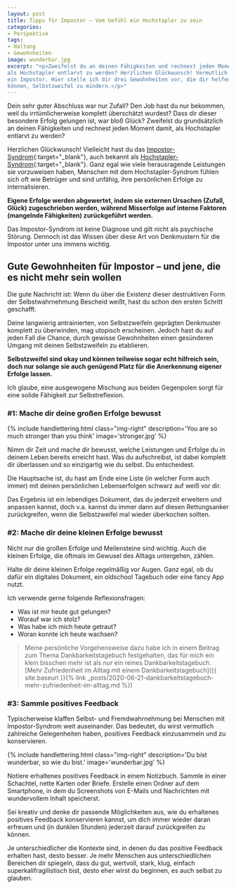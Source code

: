 ```yaml
---
layout: post
title: Tipps für Impostor – Vom Gefühl ein Hochstapler zu sein
categories:
- Perspektive
tags:
- Haltung
- Gewohnheiten
image: wunderbar.jpg
excerpt: "<p>Zweifelst du an deinen Fähigkeiten und rechnest jeden Moment damit,
als Hochstapler entlarvt zu werden? Herzlichen Glückwunsch! Vermutlich bist du
ein Impostor. Hier stelle ich dir drei Gewohnheiten vor, die dir helfen
können, Selbstzweifel zu mindern.</p>"
---
```


Dein sehr guter Abschluss war nur Zufall? Den Job hast du nur bekommen, weil du
irrtümlicherweise komplett überschätzt wurdest? Dass dir dieser besondere Erfolg
gelungen ist, war bloß Glück? Zweifelst du grundsätzlich an deinen Fähigkeiten
und rechnest jeden Moment damit, als Hochstapler entlarvt zu werden?

Herzlichen Glückwunsch! Vielleicht hast du das
[Impostor-Syndrom](https://de.wikipedia.org/wiki/Hochstapler-Syndrom){:target="\_blank"},
auch bekannt als
[Hochstapler-Syndrom](https://de.wikipedia.org/wiki/Hochstapler-Syndrom){:target="\_blank"}.
Ganz egal wie viele herausragende Leistungen sie vorzuweisen haben, Menschen mit
dem Hochstapler-Syndrom fühlen sich oft wie Betrüger und sind unfähig, ihre
persönlichen Erfolge zu internalisieren.

**Eigene Erfolge werden abgewertet, indem sie externen Ursachen (Zufall, Glück)
zugeschrieben werden, während Misserfolge auf interne Faktoren (mangelnde
Fähigkeiten) zurückgeführt werden.**

Das Impostor-Syndrom ist keine Diagnose und gilt nicht als psychische Störung.
Dennoch ist das Wissen über diese Art von Denkmustern für die Impostor unter uns
immens wichtig.

## Gute Gewohnheiten für Impostor – und jene, die es nicht mehr sein wollen

Die gute Nachricht ist: Wenn du über die Existenz dieser destruktiven Form der
Selbstwahrnehmung Bescheid weißt, hast du schon den ersten Schritt geschafft.

Deine langwierig antrainierten, von Selbstzweifeln geprägten Denkmuster komplett
zu überwinden, mag utopisch erscheinen. Jedoch hast du auf jeden Fall die Chance, durch gewisse
Gewohnheiten einen gesünderen Umgang mit deinen Selbstzweifeln zu etablieren.

**Selbstzweifel sind okay und können teilweise sogar echt hilfreich sein, doch
nur solange sie auch genügend Platz für die Anerkennung eigener Erfolge lassen.**

Ich glaube, eine ausgewogene Mischung aus beiden Gegenpolen sorgt für eine
solide Fähigkeit zur Selbstreflexion.

### #1: Mache dir deine großen Erfolge bewusst

{% include handlettering.html
  class="img-right"
  description='You are so much stronger than you think'
  image='stronger.jpg'
%}

Nimm dir Zeit und mache dir bewusst, welche Leistungen und Erfolge du in deinem
Leben bereits erreicht hast. Was du aufschreibst, ist dabei komplett dir
überlassen und so einzigartig wie du selbst. Du entscheidest.

Die Hauptsache ist, du hast am Ende eine Liste (in welcher Form auch immer) mit
deinen persönlichen Lebenserfolgen schwarz auf weiß vor dir.

Das Ergebnis ist ein lebendiges Dokument, das du jederzeit erweitern und
anpassen kannst, doch v.a. kannst du immer dann auf diesen Rettungsanker
zurückgreifen, wenn die Selbstzweifel mal wieder überkochen sollten.

### #2: Mache dir deine kleinen Erfolge bewusst

Nicht nur die großen Erfolge und Meilensteine sind wichtig. Auch die kleinen
Erfolge, die oftmals im Gewusel des Alltags untergehen, zählen.

Halte dir deine kleinen Erfolge regelmäßig vor Augen. Ganz egal, ob du dafür ein
digitales Dokument, ein oldschool Tagebuch oder eine fancy App nutzt.

Ich verwende gerne folgende Reflexionsfragen:
* Was ist mir heute gut gelungen?
* Worauf war ich stolz?
* Was habe ich mich heute getraut?
* Woran konnte ich heute wachsen?

> Meine persönliche Vorgehensweise dazu habe ich in einem Beitrag zum Thema
Dankbarkeitstagebuch festgehalten, das für mich ein klein bisschen mehr ist als
*nur* ein reines Dankbarkeitstagebuch.<br/>
> [Mehr Zufriedenheit im Alltag mit einem Dankbarkeitstagebuch]({{ site.baseurl }}{% link _posts/2020-06-21-dankbarkeitstagebuch-mehr-zufriedenheit-im-alltag.md %})

### #3: Sammle positives Feedback

Typischerweise klaffen Selbst- und Fremdwahrnehmung bei Menschen mit
Impostor-Syndrom weit auseinander. Das bedeutet, du wirst vermutlich zahlreiche
Gelegenheiten haben, positives Feedback einzusammeln und zu konservieren.

{% include handlettering.html
  class="img-right"
  description='Du bist wunderbar, so wie du bist.'
  image='wunderbar.jpg'
%}

Notiere erhaltenes positives Feedback in einem Notizbuch. Sammle in einer
Schachtel, nette Karten oder Briefe. Erstelle einen Ordner auf dem Smartphone,
in dem du Screenshots von E-Mails und Nachrichten mit wundervollem Inhalt
speicherst.

Sei kreativ und denke dir passende Möglichkeiten aus, wie du erhaltenes
positives Feedback konservieren kannst, um dich immer wieder daran erfreuen und
(in dunklen Stunden) jederzeit darauf zurückgreifen zu können.

Je unterschiedlicher die Kontexte sind, in denen du das positive Feedback
erhalten hast, desto besser. Je mehr Menschen aus unterschiedlichen Bereichen
dir spiegeln, dass du gut, wertvoll, stark, klug, einfach superkalifragilistisch
bist, desto eher wirst du beginnen, es auch selbst zu glauben.
